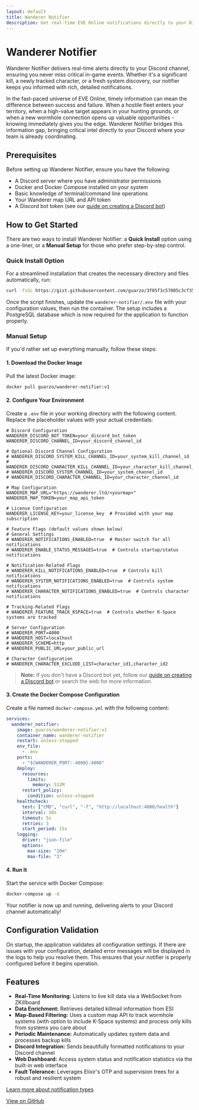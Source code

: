 ```yaml
---
layout: default
title: Wanderer Notifier
description: Get real-time EVE Online notifications directly to your Discord channel
---
```


# Wanderer Notifier

Wanderer Notifier delivers real-time alerts directly to your Discord channel, ensuring you never miss critical in-game events. Whether it's a significant kill, a newly tracked character, or a fresh system discovery, our notifier keeps you informed with rich, detailed notifications.

In the fast-paced universe of EVE Online, timely information can mean the difference between success and failure. When a hostile fleet enters your territory, when a high-value target appears in your hunting grounds, or when a new wormhole connection opens up valuable opportunities - knowing immediately gives you the edge. Wanderer Notifier bridges this information gap, bringing critical intel directly to your Discord where your team is already coordinating.

## Prerequisites

Before setting up Wanderer Notifier, ensure you have the following:

- A Discord server where you have administrator permissions
- Docker and Docker Compose installed on your system
- Basic knowledge of terminal/command line operations
- Your Wanderer map URL and API token
- A Discord bot token (see our [guide on creating a Discord bot](https://gist.github.com/guarzo/a4d238b932b6a168ad1c5f0375c4a561))

## How to Get Started

There are two ways to install Wanderer Notifier: a **Quick Install** option using a one-liner, or a **Manual Setup** for those who prefer step-by-step control.

### Quick Install Option

For a streamlined installation that creates the necessary directory and files automatically, run:

```bash
curl -fsSL https://gist.githubusercontent.com/guarzo/3f05f3c57005c3cf3585869212caecfe/raw/wanderer-notifier-setup.sh | bash
```

Once the script finishes, update the `wanderer-notifier/.env` file with your configuration values, then run the container. The setup includes a PostgreSQL database which is now required for the application to function properly.

### Manual Setup

If you'd rather set up everything manually, follow these steps:

#### 1. Download the Docker Image

Pull the latest Docker image:

```bash
docker pull guarzo/wanderer-notifier:v1
```

#### 2. Configure Your Environment

Create a `.env` file in your working directory with the following content. Replace the placeholder values with your actual credentials:

```dotenv
# Discord Configuration
WANDERER_DISCORD_BOT_TOKEN=your_discord_bot_token
WANDERER_DISCORD_CHANNEL_ID=your_discord_channel_id

# Optional Discord Channel Configuration
# WANDERER_DISCORD_SYSTEM_KILL_CHANNEL_ID=your_system_kill_channel_id
# WANDERER_DISCORD_CHARACTER_KILL_CHANNEL_ID=your_character_kill_channel_id
# WANDERER_DISCORD_SYSTEM_CHANNEL_ID=your_system_channel_id
# WANDERER_DISCORD_CHARACTER_CHANNEL_ID=your_character_channel_id

# Map Configuration
WANDERER_MAP_URL="https://wanderer.ltd/<yourmap>"
WANDERER_MAP_TOKEN=your_map_api_token

# License Configuration
WANDERER_LICENSE_KEY=your_license_key  # Provided with your map subscription

# Feature Flags (default values shown below)
# General Settings
# WANDERER_NOTIFICATIONS_ENABLED=true  # Master switch for all notifications
# WANDERER_ENABLE_STATUS_MESSAGES=true  # Controls startup/status notifications

# Notification-Related Flags
# WANDERER_KILL_NOTIFICATIONS_ENABLED=true  # Controls kill notifications
# WANDERER_SYSTEM_NOTIFICATIONS_ENABLED=true  # Controls system notifications
# WANDERER_CHARACTER_NOTIFICATIONS_ENABLED=true  # Controls character notifications

# Tracking-Related Flags
# WANDERER_FEATURE_TRACK_KSPACE=true  # Controls whether K-Space systems are tracked

# Server Configuration
# WANDERER_PORT=4000
# WANDERER_HOST=localhost
# WANDERER_SCHEME=http
# WANDERER_PUBLIC_URL=your_public_url

# Character Configuration
# WANDERER_CHARACTER_EXCLUDE_LIST=character_id1,character_id2
```

> **Note:** If you don't have a Discord bot yet, follow our [guide on creating a Discord bot](https://gist.github.com/guarzo/a4d238b932b6a168ad1c5f0375c4a561) or search the web for more information.

#### 3. Create the Docker Compose Configuration

Create a file named `docker-compose.yml` with the following content:

```yaml
services:
  wanderer_notifier:
    image: guarzo/wanderer-notifier:v1
    container_name: wanderer-notifier
    restart: unless-stopped
    env_file:
      - .env
    ports:
      - "${WANDERER_PORT:-4000}:4000"
    deploy:
      resources:
        limits:
          memory: 512M
      restart_policy:
        condition: unless-stopped
    healthcheck:
      test: ["CMD", "curl", "-f", "http://localhost:4000/health"]
      interval: 30s
      timeout: 5s
      retries: 3
      start_period: 15s
    logging:
      driver: "json-file"
      options:
        max-size: "10m"
        max-file: "3"
```

#### 4. Run It

Start the service with Docker Compose:

```bash
docker-compose up -d
```

Your notifier is now up and running, delivering alerts to your Discord channel automatically!

## Configuration Validation

On startup, the application validates all configuration settings. If there are issues with your configuration, detailed error messages will be displayed in the logs to help you resolve them. This ensures that your notifier is properly configured before it begins operation.

## Features

- **Real-Time Monitoring:** Listens to live kill data via a WebSocket from ZKillboard
- **Data Enrichment:** Retrieves detailed killmail information from ESI
- **Map-Based Filtering:** Uses a custom map API to track wormhole systems (with option to include K-Space systems) and process only kills from systems you care about
- **Periodic Maintenance:** Automatically updates system data and processes backup kills
- **Discord Integration:** Sends beautifully formatted notifications to your Discord channel
- **Web Dashboard:** Access system status and notification statistics via the built-in web interface
- **Fault Tolerance:** Leverages Elixir's OTP and supervision trees for a robust and resilient system

[Learn more about notification types](./notifications.html)

[View on GitHub](https://github.com/guarzo/wanderer-notifier)

